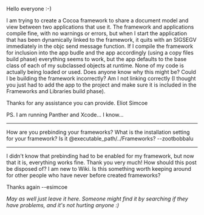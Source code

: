 

Hello everyone :-)

I am trying to create a Cocoa framework to share a document model and view between two applications that use it. The framework and applications compile fine, with no warnings or errors, but when I start the application that has been dynamically linked to the framework, it quits with an SIGSEGV immediately in the objc send message function. If I compile the framework for inclusion into the app budle and the app accordingly (using a copy files build phase) everything seems to work, but the app defaults to the base class of each of my subclassed objects at runtime. None of my code is actually being loaded or used.  Does anyone know why this might be? Could I be building the framework incorrectly? Am I not linking correctly (I thought you just had to add the app to the project and make sure it is included in the Frameworks and Libraries build phase).

Thanks for any assistance you can provide.
Eliot Simcoe

PS. I am running Panther and Xcode... I know...

----

How are you prebinding your frameworks? What is the installation setting for your framework? Is it @executable_path/../Frameworks? --zootbobbalu

----

I didn't know that prebinding had to be enabled for my framework, but now that it is, everything works fine. Thank you very much!
How should this post be disposed of? I am new to Wiki. Is this something worth keeping around for other people who have never before created frameworks?

Thanks again --esimcoe

*May as well just leave it here. Someone might find it by searching if they have problems, and it's not hurting anyone :)*
